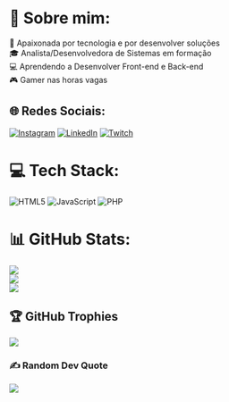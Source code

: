# 💫 Sobre mim:
💜 Apaixonada por tecnologia e por desenvolver soluções <br>🎓 Analista/Desenvolvedora de Sistemas em formação <br>💻 Aprendendo a Desenvolver Front-end e Back-end <br>🎮 Gamer nas horas vagas


## 🌐 Redes Sociais:
[![Instagram](https://img.shields.io/badge/Instagram-%23E4405F.svg?logo=Instagram&logoColor=white)](https://www.instagram.com/_milenesz/) [![LinkedIn](https://img.shields.io/badge/LinkedIn-%230077B5.svg?logo=linkedin&logoColor=white)](https://www.linkedin.com/in/milene-menezes-a03ba0238/) [![Twitch](https://img.shields.io/badge/Twitch-%239146FF.svg?logo=Twitch&logoColor=white)](https://www.twitch.tv/arancines) 

# 💻 Tech Stack:
![HTML5](https://img.shields.io/badge/html5-%23E34F26.svg?style=for-the-badge&logo=html5&logoColor=white) ![JavaScript](https://img.shields.io/badge/javascript-%23323330.svg?style=for-the-badge&logo=javascript&logoColor=%23F7DF1E) ![PHP](https://img.shields.io/badge/php-%23777BB4.svg?style=for-the-badge&logo=php&logoColor=white) 

# 📊 GitHub Stats:
![](https://github-readme-stats.vercel.app/api?username=Arancines&theme=swift&hide_border=false&include_all_commits=true&count_private=true)<br/>
![](https://github-readme-streak-stats.herokuapp.com/?user=Arancines&theme=swift&hide_border=false)<br/>
![](https://github-readme-stats.vercel.app/api/top-langs/?username=Arancines&theme=swift&hide_border=false&include_all_commits=true&count_private=true&layout=compact)

## 🏆 GitHub Trophies
![](https://github-profile-trophy.vercel.app/?username=Arancines&theme=flat&no-frame=false&no-bg=false&margin-w=4)

### ✍️ Random Dev Quote
![](https://quotes-github-readme.vercel.app/api?type=vetical&theme=light)
